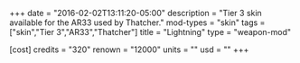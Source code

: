 +++
date = "2016-02-02T13:11:20-05:00"
description = "Tier 3 skin available for the AR33 used by Thatcher."
mod-types = "skin"
tags = ["skin","Tier 3","AR33","Thatcher"]
title = "Lightning"
type = "weapon-mod"

[cost]
  credits = "320"
  renown = "12000"
  units = ""
  usd = ""
+++
